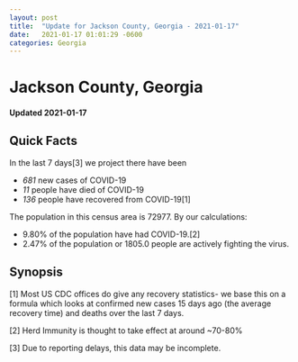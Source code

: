 ```yaml
---
layout: post
title:  "Update for Jackson County, Georgia - 2021-01-17"
date:   2021-01-17 01:01:29 -0600
categories: Georgia
---
```


# Jackson County, Georgia
#### Updated 2021-01-17

## Quick Facts

In the last 7 days[3] we project there have been
- *681* new cases of COVID-19
- *11* people have died of COVID-19
- *136* people have recovered from COVID-19[1]

The population in this census area is 72977. By our calculations:
- 9.80% of the population have had COVID-19.[2]
- 2.47% of the population or 1805.0 people are actively fighting the virus.

## Synopsis




[1] Most US CDC offices do give any recovery statistics- we base this on a formula which looks at confirmed new cases
15 days ago (the average recovery time) and deaths over the last 7 days.

[2] Herd Immunity is thought to take effect at around ~70-80%

[3] Due to reporting delays, this data may be incomplete.
 
    